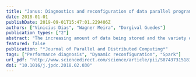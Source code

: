 ```yaml
---
title: "Janus: Diagnostics and reconfiguration of data parallel programs"
date: 2018-01-01
publishDate: 2019-09-01T15:47:01.229406Z
authors: ["Vinicius Dias", "Wagner Meira", "Dorgival Guedes"]
publication_types: ["2"]
abstract: "The increasing amount of data being stored and the variety of algorithms proposed to meet processing demands of the data scientists have led to a new generation of computational environments and paradigms. These environments simplify the task of programmers, but achieving the ideal performance continues to be a challenge. In this work we investigate important factors concerning the performance of common big-data applications and consider the Spark framework as the target for our contributions. Based on that, we present the design and implementation of Janus, a tool that automates the reconfiguration of Spark applications. It leverages logs from previous executions as input, enforces configurable adjustment policies over the collected statistics and makes its decisions taking into account communication behaviors specific of the application evaluated. In order to accomplish that, Janus identifies global parameters that should be updated, or points in the user program where the data partitioning can be adjusted based on those policies. Our results show gains of up to 1.9× in the scenarios considered."
featured: false
publication: "*Journal of Parallel and Distributed Computing*"
tags: ["Performance diagnosis", "Dynamic reconfiguration", "Spark"]
url_pdf: "http://www.sciencedirect.com/science/article/pii/S0743731518301084"
doi: "10.1016/j.jpdc.2018.02.030"
---
```


